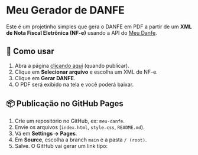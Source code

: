 # Meu Gerador de DANFE

Este é um projetinho simples que gera o DANFE em PDF a partir de um **XML de Nota Fiscal Eletrônica (NF-e)** usando a API do [Meu Danfe](https://meudanfe.com.br/).

## 🚀 Como usar

1. Abra a página [clicando aqui](https://SEUUSUARIO.github.io/meu-danfe) (quando publicar).
2. Clique em **Selecionar arquivo** e escolha um XML de NF-e.
3. Clique em **Gerar DANFE**.
4. O PDF será exibido na tela e você poderá baixar.

## 📦 Publicação no GitHub Pages

1. Crie um repositório no GitHub, ex: `meu-danfe`.
2. Envie os arquivos (`index.html`, `style.css`, `README.md`).
3. Vá em **Settings → Pages**.
4. Em **Source**, escolha a branch `main` e a pasta `/ (root)`.
5. Salve. O GitHub vai gerar um link tipo:

